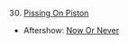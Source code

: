 30. [Pissing On Piston](https://linuxgamecast.com/2013/03/linuxgamecast-weekly-ep30-pissing-on-piston/)
   * Aftershow: [Now Or Never](https://linuxgamecast.com/2013/03/linuxgamecast-weekly-ep30-aftershow-now-or-never/)
